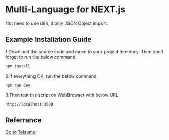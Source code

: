 # Multi-Language for NEXT.js
Not need to use i18n, it only JSON Object import. 
## Example Installation Guide
1.Download the source code and move to your project directory. Then don't forget to run the below command.
```bash
npm install
```
2.If everything OK, run the below command.
```bash
npm run dev
```
3.Then test the script on WebBrowser with below URL
```bash
http://localhost:3000
```
## Referrance
[Go to Teisume](https://teisume.blogspot.com/)
